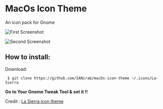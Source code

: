 # MacOs Icon Theme
An icon pack for Gnome


![First Screenshot](https://raw.githubusercontent.com/IANirab/macOs-icon-theme/master/screenshots/screenshot1.png)


![Second Screenshot](https://raw.githubusercontent.com/IANirab/macOs-icon-theme/master/screenshots/screenshot2.png)


## How to install:

Download:

     $ git clone https://github.com/IANirab/macOs-icon-theme ~/.icons/La-Sierra


**Go to Your Gnome Tweak Tool & set it !!**

Credit : [La Sierra icon theme](https://github.com/btd1337/La-Sierra-Icon-Theme)